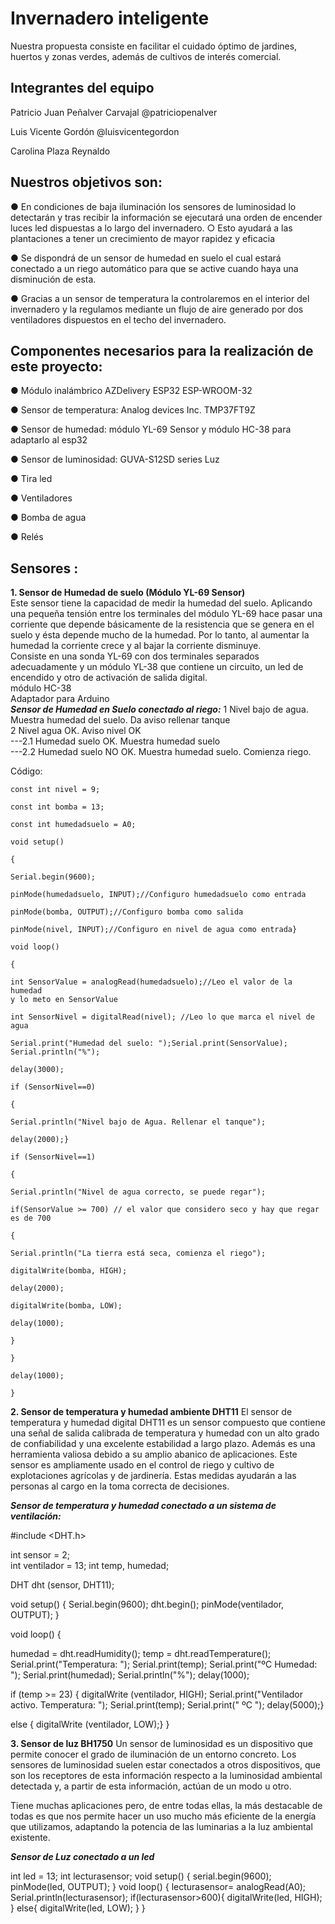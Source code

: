 # Invernadero inteligente

Nuestra propuesta consiste en facilitar el cuidado óptimo de jardines, huertos y zonas
verdes, además de cultivos de interés comercial.

## Integrantes del equipo

Patricio Juan Peñalver Carvajal @patriciopenalver

Luis Vicente Gordón @luisvicentegordon

Carolina Plaza Reynaldo

## Nuestros objetivos son:

● En condiciones de baja iluminación los sensores de luminosidad lo detectarán y tras
recibir la información se ejecutará una orden de encender luces led dispuestas a lo
largo del invernadero.
○ Esto ayudará a las plantaciones a tener un crecimiento de mayor rapidez y
eficacia

● Se dispondrá de un sensor de humedad en suelo el cual estará conectado a un
riego automático para que se active cuando haya una disminución de esta.

● Gracias a un sensor de temperatura la controlaremos en el interior del invernadero y
la regulamos mediante un flujo de aire generado por dos ventiladores dispuestos en
el techo del invernadero.

## Componentes necesarios para la realización de este proyecto:

● Módulo inalámbrico AZDelivery ESP32 ESP-WROOM-32

● Sensor de temperatura: Analog devices Inc. TMP37FT9Z

● Sensor de humedad: módulo YL-69 Sensor y módulo HC-38 para adaptarlo al esp32

● Sensor de luminosidad: GUVA-S12SD series Luz

● Tira led

● Ventiladores

● Bomba de agua

● Relés

## Sensores :
**1. Sensor de Humedad de suelo (Módulo YL-69 Sensor)**  
Este sensor tiene la capacidad de medir la humedad del suelo. Aplicando una pequeña tensión entre los terminales del módulo YL-69 hace pasar una corriente que depende básicamente de la resistencia que se genera en el suelo y ésta depende mucho de la humedad. Por lo tanto, al aumentar la humedad la corriente crece y al bajar la corriente disminuye.  
Consiste en una sonda YL-69 con dos terminales separados adecuadamente y un módulo YL-38 que contiene un circuito, un led de encendido y otro de activación de salida digital.  
módulo HC-38   
Adaptador para Arduino  
***Sensor de Humedad en Suelo conectado al riego:***
1 Nivel bajo de agua. Muestra humedad del suelo. Da aviso rellenar tanque  
2 Nivel agua OK. Aviso nivel OK  
---2.1 Humedad suelo OK. Muestra humedad suelo  
---2.2 Humedad suelo NO OK. Muestra humedad suelo. Comienza riego.  
  
  
Código:
<code>  
      const int nivel = 9;  
      const int bomba = 13;  
      const int humedadsuelo = A0;  
      void setup()  
      {  
      Serial.begin(9600);  
      pinMode(humedadsuelo, INPUT);//Configuro humedadsuelo como entrada  
      pinMode(bomba, OUTPUT);//Configuro bomba como salida  
      pinMode(nivel, INPUT);//Configuro en nivel de agua como entrada}  
      void loop()  
      {  
      int SensorValue = analogRead(humedadsuelo);//Leo el valor de la humedad y lo meto en SensorValue  
      int SensorNivel = digitalRead(nivel); //Leo lo que marca el nivel de agua  
      Serial.print("Humedad del suelo: ");Serial.print(SensorValue); Serial.println("%");  
      delay(3000);  
      if (SensorNivel==0)  
      {  
      Serial.println("Nivel bajo de Agua. Rellenar el tanque");  
      delay(2000);}  
      if (SensorNivel==1)  
      {  
      Serial.println("Nivel de agua correcto, se puede regar");  
      if(SensorValue >= 700) // el valor que considero seco y hay que regar es de 700  
      {  
      Serial.println("La tierra está seca, comienza el riego");  
      digitalWrite(bomba, HIGH);  
      delay(2000);  
      digitalWrite(bomba, LOW);  
      delay(1000);  
      }  
      }  
      delay(1000);  
      }</code>


**2. Sensor de temperatura y humedad ambiente DHT11**
El sensor de temperatura y humedad digital DHT11 es un sensor compuesto que contiene una señal de salida calibrada de temperatura y humedad con un alto grado de confiabilidad y una excelente estabilidad a largo plazo.
Además es una herramienta valiosa debido a su amplio abanico de aplicaciones. Este sensor es ampliamente usado en el control de riego y cultivo de explotaciones agrícolas y de jardinería. Estas medidas ayudarán a las personas al cargo en la toma correcta de decisiones.

***Sensor de temperatura y humedad conectado a un sistema de ventilación:***

#include <DHT.h>

int sensor = 2;  
int ventilador = 13;
int temp, humedad;

DHT dht (sensor, DHT11);

void setup() {
  Serial.begin(9600);
  dht.begin();
  pinMode(ventilador, OUTPUT);
}

void loop() {

 humedad = dht.readHumidity();
 temp = dht.readTemperature();
 Serial.print("Temperatura: ");
 Serial.print(temp);
 Serial.print("ºC Humedad: ");
 Serial.print(humedad);
 Serial.println("%");
 delay(1000);
 
 if (temp >= 23) { digitalWrite (ventilador, HIGH);
 Serial.print("Ventilador activo. Temperatura: ");
 Serial.print(temp);
 Serial.print(" ºC ");
 delay(5000);}
 
 else { digitalWrite (ventilador, LOW);}
  }

**3. Sensor de luz BH1750**
Un sensor de luminosidad es un dispositivo que permite conocer el grado de iluminación de un entorno concreto. Los sensores de luminosidad suelen estar conectados a otros dispositivos, que son los receptores de esta información respecto a la luminosidad ambiental detectada y, a partir de esta información, actúan de un modo u otro.
 
Tiene muchas aplicaciones pero, de entre todas ellas, la más destacable de todas es que nos permite hacer un uso mucho más eficiente de la energía que utilizamos, adaptando la potencia de las luminarias a la luz ambiental existente.

***Sensor de Luz conectado a un led***


int led = 13;
int lecturasensor;
void setup() {
  serial.begin(9600);
  pinMode(led, OUTPUT);
}
void loop() {
 lecturasensor= analogRead(A0);
 Serial.println(lecturasensor);
 if(lecturasensor>600){
  digitalWrite(led, HIGH);
 }
 else{
  digitalWrite(led, LOW);
 }
}
